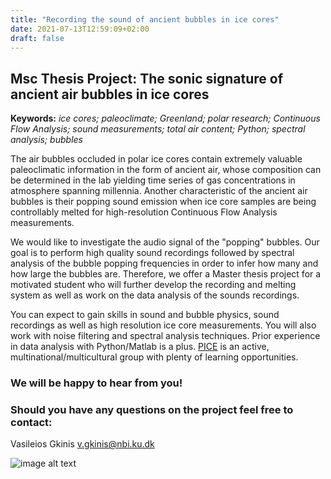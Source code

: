 ```yaml
---
title: "Recording the sound of ancient bubbles in ice cores"
date: 2021-07-13T12:59:09+02:00
draft: false
---
```

## Msc Thesis Project: The sonic signature of ancient air bubbles in ice cores
**Keywords:** *ice cores; paleoclimate; Greenland; polar research; Continuous Flow Analysis;
sound measurements; total air content; Python; spectral analysis; bubbles*

The air bubbles occluded in polar ice cores contain extremely valuable paleoclimatic
information in the form of ancient air, whose composition can be determined in the lab
yielding time series of gas concentrations in atmosphere spanning millennia.
Another characteristic of the ancient air bubbles is their popping sound emission
when ice core samples are being controllably melted for high-resolution Continuous Flow
Analysis measurements.

We would like to investigate the audio signal of the "popping" bubbles. Our goal
is to perform high quality sound recordings followed by spectral analysis of the
bubble popping frequencies in order to infer how many and how large the bubbles are.
Therefore, we offer a Master thesis project for a motivated student who will further develop
the recording and melting system as well as work on the data analysis of the sounds recordings.

You can expect to gain skills in sound and bubble physics, sound recordings as well
as high resolution ice core measurements. You will also work with noise filtering and
spectral analysis techniques. Prior experience in data analysis with Python/Matlab is a plus.
[PICE](https://nbi.ku.dk/english/research/pice/) is an active, multinational/multicultural group
with plenty of learning opportunities.

### We will be happy to hear from you!

### Should you have any questions on the project feel free to contact:
Vasileios Gkinis v.gkinis@nbi.ku.dk



![image alt text](/picture_msc_thesis.jpg)
